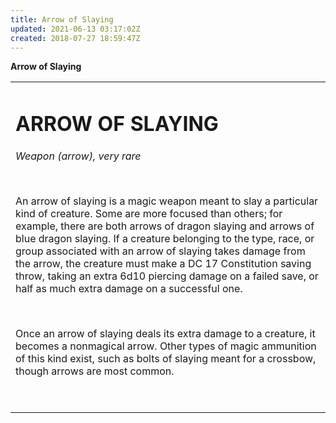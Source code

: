 ```yaml
---
title: Arrow of Slaying
updated: 2021-06-13 03:17:02Z
created: 2018-07-27 18:59:47Z
---
```


**Arrow of Slaying**

<table><tbody><tr class="odd"><td><h1 id="arrow-of-slaying"><strong>ARROW OF SLAYING</strong></h1><p><em>Weapon (arrow), very rare</em></p><p> </p><p>An arrow of slaying is a magic weapon meant to slay a particular kind of creature. Some are more focused than others; for example, there are both arrows of dragon slaying and arrows of blue dragon slaying. If a creature belonging to the type, race, or group associated with an arrow of slaying takes damage from the arrow, the creature must make a DC 17 Constitution saving throw, taking an extra 6d10 piercing damage on a failed save, or half as much extra damage on a successful one.</p><p> </p><p>Once an arrow of slaying deals its extra damage to a creature, it becomes a nonmagical arrow. Other types of magic ammunition of this kind exist, such as bolts of slaying meant for a crossbow, though arrows are most common.</p><p> </p></td></tr></tbody></table>